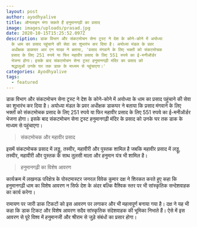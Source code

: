 ```yaml
---
layout: post
author: ayodhyalive
title: ऑनलाइन मंगा सकते हैं हनुमानगढ़ी का प्रसाद
image: images/uploads/prasad.jpg
date: 2020-10-15T15:25:52.097Z
description: डाक विभाग और संकटमोचन सेना ट्रस्ट ने देश के कोने-कोने में अयोध्या
  के धाम का प्रसाद पहुंचाने की सेवा का शुभारंभ कर दिया है। अयोध्या मंडल के प्रवर
  अधीक्षक डाकघर आर एन यादव ने बताया, 'प्रसाद मंगवाने के लिए भक्तों को संकटमोचक
  प्रसाद के लिए 251 रुपये या फिर महावीर प्रसाद के लिए 551 रुपये का ई-मनीऑर्डर
  भेजना होगा। इसके बाद संकटमोचन सेना ट्रस्ट हनुमानगढ़ी मंदिर का प्रसाद को
  श्रद्धालुओं उनके घर तक डाक के माध्यम से पहुंचाएगा।'
categories: Ayodhyalive
tags:
  - featured
---
```

डाक विभाग और संकटमोचन सेना ट्रस्ट ने देश के कोने-कोने में अयोध्या के धाम का प्रसाद पहुंचाने की सेवा का शुभारंभ कर दिया है। अयोध्या मंडल के प्रवर अधीक्षक डाकघर ने बताया कि प्रसाद मंगवाने के लिए भक्तों को संकटमोचक प्रसाद के लिए 251 रुपये या फिर महावीर प्रसाद के लिए 551 रुपये का ई-मनीऑर्डर भेजना होगा। इसके बाद संकटमोचन सेना ट्रस्ट हनुमानगढ़ी मंदिर के प्रसाद को उनके घर तक डाक के माध्यम से पहुंचाएगा।

> संकटमोचक और महावीर प्रसाद

इसमें संकटमोचक प्रसाद में लड्डू, तस्वीर, महावीरी और पुस्तक शामिल है जबकि महावीर प्रसाद में लड्डू, तस्वीर, महावीरी और पुस्तक के साथ तुलसी माला और हनुमान यंत्र भी शामिल है।

> हनुमानगढ़ी का विशेष आवरण

कार्यक्रम में लखनऊ परिक्षेत्र के पोस्टमास्टर जनरल विवेक कुमार दक्ष ने शिरकत करते हुए कहा कि हनुमानगढ़ी धाम का विशेष आवरण न सिर्फ देश के अंदर बल्कि वैश्विक स्तर पर भी सांस्कृतिक सन्देशवाहक का कार्य करेगा।

रामायण पर जारी डाक टिकटों को इस आवरण पर लगाकर और भी महत्वपूर्ण बनाया गया है। दक्ष ने यह भी कहा कि डाक टिकट और विशेष आवरण सदैव सांस्कृतिक संदेशवाहक की भूमिका निभाते हैं। ऐसे में इस आवरण से पूरे विश्व में हनुमानजी और श्रीराम से जुड़े संबंधों का प्रसार होगा।